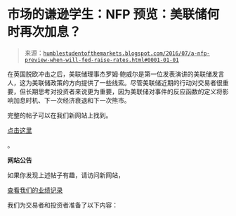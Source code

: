 <!--yml

分类：未分类

日期：2024-05-18 03:04:34

-->

# 市场的谦逊学生：NFP 预览：美联储何时再次加息？

> 来源：[`humblestudentofthemarkets.blogspot.com/2016/07/a-nfp-preview-when-will-fed-raise-rates.html#0001-01-01`](https://humblestudentofthemarkets.blogspot.com/2016/07/a-nfp-preview-when-will-fed-raise-rates.html#0001-01-01)

在英国脱欧冲击之后，美联储理事杰罗姆·鲍威尔是第一位发表演讲的美联储发言人，这为美联储政策的方向提供了一些线索。尽管美联储近期的行动对交易者很重要，但长期思考对投资者来说更为重要，因为美联储对事件的反应函数的定义将影响加息时机、下一次经济衰退和下一次熊市。

完整的帖子可以在我们新网站上找到。

[点击这里](https://humblestudentofthemarkets.com/2016/07/06/an-nfp-preview-when-will-the-fed-raise-rates-again/)

。

**网站公告**

如果你发现上述帖子有趣，请访问新网站，

[查看我们的业绩记录](https://humblestudentofthemarkets.com/shop/)

我们为交易者和投资者准备了以下内容：
